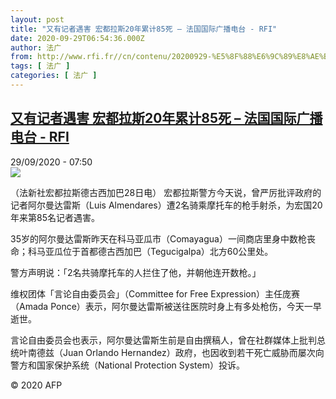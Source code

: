 ```yaml
---
layout: post
title: "又有记者遇害 宏都拉斯20年累计85死 – 法国国际广播电台 - RFI"
date: 2020-09-29T06:54:36.000Z
author: 法广
from: http://www.rfi.fr//cn/contenu/20200929-%E5%8F%88%E6%9C%89%E8%AE%B0%E8%80%85%E9%81%87%E5%AE%B3-%E5%AE%8F%E9%83%BD%E6%8B%89%E6%96%AF20%E5%B9%B4%E7%B4%AF%E8%AE%A185%E6%AD%BB
tags: [ 法广 ]
categories: [ 法广 ]
---
```

<!--1601362476000-->
[又有记者遇害 宏都拉斯20年累计85死 – 法国国际广播电台 - RFI](http://www.rfi.fr//cn/contenu/20200929-%E5%8F%88%E6%9C%89%E8%AE%B0%E8%80%85%E9%81%87%E5%AE%B3-%E5%AE%8F%E9%83%BD%E6%8B%89%E6%96%AF20%E5%B9%B4%E7%B4%AF%E8%AE%A185%E6%AD%BB)
------

<div>
<div>29/09/2020 - 07:50</div><img src="https://s.rfi.fr/media/display/4b2c3a78-0219-11eb-8e88-005056a98db9/w:310/p:16x9/int0004b.200929135001.jpg"><div class="t-content__body u-clearfix">            <p>（法新社宏都拉斯德古西加巴28日电）    宏都拉斯警方今天说，曾严厉批评政府的记者阿尔曼达雷斯（Luis Almendares）遭2名骑乘摩托车的枪手射杀，为宏国20年来第85名记者遇害。</p><p>    35岁的阿尔曼达雷斯昨天在科马亚瓜市（Comayagua）一间商店里身中数枪丧命；科马亚瓜位于首都德古西加巴（Tegucigalpa）北方60公里处。</p><p>    警方声明说：「2名共骑摩托车的人拦住了他，并朝他连开数枪。」</p><p>    维权团体「言论自由委员会」（Committee for Free Expression）主任庞赛（Amada Ponce）表示，阿尔曼达雷斯被送往医院时身上有多处枪伤，今天一早逝世。</p><p>    言论自由委员会也表示，阿尔曼达雷斯生前是自由撰稿人，曾在社群媒体上批判总统叶南德兹（Juan Orlando Hernandez）政府，也因收到若干死亡威胁而屡次向警方和国家保护系统（National Protection System）投诉。</p>            <p class="t-copyright">© 2020 AFP</p>        </div>
</div>
